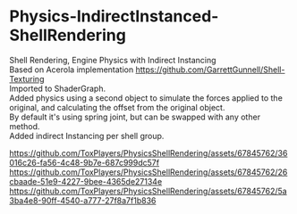 # Physics-IndirectInstanced-ShellRendering
Shell Rendering, Engine Physics with Indirect Instancing<br />
Based on Acerola implementation https://github.com/GarrettGunnell/Shell-Texturing<br />
Imported to ShaderGraph.<br />
Added physics using a second object to simulate the forces applied to the original, and calculating the offset from the original object.<br />
By default it's using spring joint, but can be swapped with any other method.<br />
Added indirect Instancing per shell group.<br />

https://github.com/ToxPlayers/PhysicsShellRendering/assets/67845762/36016c26-fa56-4c48-9b7e-687c999dc57f <br />
https://github.com/ToxPlayers/PhysicsShellRendering/assets/67845762/26cbaade-51e9-4227-9bee-4365de27134e <br />
https://github.com/ToxPlayers/PhysicsShellRendering/assets/67845762/5a3ba4e8-90ff-4540-a777-27f8a7f1b836 <br />

